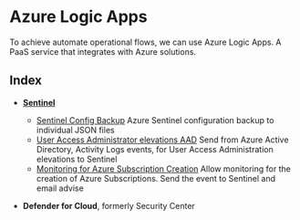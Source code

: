 # Azure Logic Apps

To achieve automate operational flows, we can use Azure Logic Apps. A PaaS service that integrates with Azure solutions.

## Index

- [**Sentinel**](Sentinel)
	- [Sentinel Config Backup](Sentinel/SentinelConfigBackup.md) Azure Sentinel configuration backup to individual JSON files
	- [User Access Administrator elevations AAD](Sentinel/UserAccessAdministratorAAD.md) Send from Azure Active Directory, Activity Logs events, for User Access Administration elevations to Sentinel
	- [Monitoring for Azure Subscription Creation](Sentinel/SubscriptionCreation.md) Allow monitoring for the creation of Azure Subscriptions. Send the event to Sentinel and email advise

- **Defender for Cloud**, formerly Security Center





